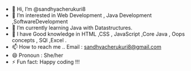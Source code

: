 - 👋 Hi, I’m @sandhyacherukuri8
- 👀 I’m interested in Web Development , Java Development ,SoftwareDevelopment
- 🌱 I’m currently learning Java with Datastructures.
- 💞️ I have Good knowledge in HTML ,CSS , JavaScript ,Core Java , Oops concepts , SQl ,Excel .
- 📫 How to reach me .. Email : sandhyacherukuri8@gmail.com
- 😄 Pronoun : She/her
- ⚡ Fun fact: Happy coding !!!

<!---
sandhyacherukuri8/sandhyacherukuri8 is a ✨ special ✨ repository because its `README.md` (this file) appears on your GitHub profile.
You can click the Preview link to take a look at your changes.
--->
